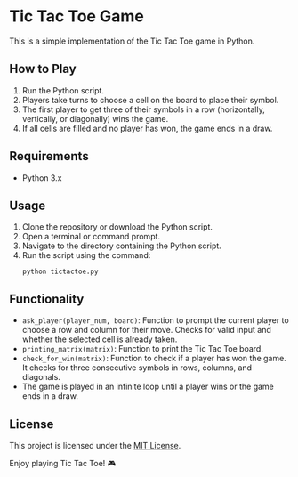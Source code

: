 # Tic Tac Toe Game

This is a simple implementation of the Tic Tac Toe game in Python.

## How to Play

1. Run the Python script.
2. Players take turns to choose a cell on the board to place their symbol.
3. The first player to get three of their symbols in a row (horizontally, vertically, or diagonally) wins the game.
4. If all cells are filled and no player has won, the game ends in a draw.

## Requirements

- Python 3.x

## Usage

1. Clone the repository or download the Python script.
2. Open a terminal or command prompt.
3. Navigate to the directory containing the Python script.
4. Run the script using the command:
   ```
   python tictactoe.py
   ```

## Functionality

- `ask_player(player_num, board)`: Function to prompt the current player to choose a row and column for their move. Checks for valid input and whether the selected cell is already taken.
- `printing_matrix(matrix)`: Function to print the Tic Tac Toe board.
- `check_for_win(matrix)`: Function to check if a player has won the game. It checks for three consecutive symbols in rows, columns, and diagonals.
- The game is played in an infinite loop until a player wins or the game ends in a draw.

## License

This project is licensed under the [MIT License](LICENSE).

Enjoy playing Tic Tac Toe! 🎮
